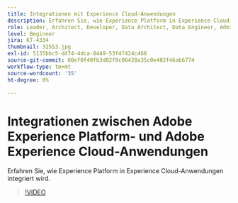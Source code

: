 ```yaml
---
title: Integrationen mit Experience Cloud-Anwendungen
description: Erfahren Sie, wie Experience Platform in Experience Cloud-Anwendungen integriert wird.
role: Leader, Architect, Developer, Data Architect, Data Engineer, Admin, User
level: Beginner
jira: KT-4334
thumbnail: 32553.jpg
exl-id: 5135bbc5-dd74-4dca-8449-53f4f424c468
source-git-commit: 00ef0f40fb3d82f0c06428a35c0e402f46ab6774
workflow-type: tm+mt
source-wordcount: '35'
ht-degree: 0%

---
```


# Integrationen zwischen Adobe Experience Platform- und Adobe Experience Cloud-Anwendungen

Erfahren Sie, wie Experience Platform in Experience Cloud-Anwendungen integriert wird.

>[!VIDEO](https://video.tv.adobe.com/v/32553?learn=on)


